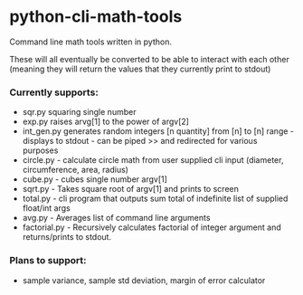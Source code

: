 # python-cli-math-tools
Command line math tools written in python. 

These will all eventually be converted to be able to interact with each other (meaning they will return the values that they currently print to stdout)


### Currently supports:

- sqr.py squaring single number
- exp.py raises arvg[1] to the power of argv[2]
- int_gen.py generates random integers [n quantity] from [n] to [n] range - displays to stdout - can be piped >> and redirected for various purposes
- circle.py - calculate circle math from user supplied cli input (diameter, circumference, area, radius)
- cube.py - cubes single number argv[1]
- sqrt.py - Takes square root of argv[1] and prints to screen
- total.py - cli program that outputs sum total of indefinite list of supplied float/int args
- avg.py - Averages list of command line arguments
- factorial.py - Recursively calculates factorial of integer argument and returns/prints to stdout.

### Plans to support:

- sample variance, sample std deviation, margin of error calculator














